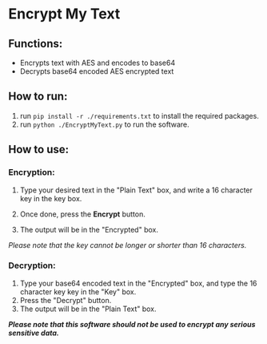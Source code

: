 # Encrypt My Text

## Functions:
* Encrypts text with AES and encodes to base64
* Decrypts base64 encoded AES encrypted text

## How to run:
1. run `pip install -r ./requirements.txt` to install the required packages.
2. run `python ./EncryptMyText.py` to run the software.

## How to use:

### Encryption:
1. Type your desired text in the "Plain Text" box, and write a 16 character key in the key box.

2. Once done, press the **Encrypt** button.

3. The output will be in the "Encrypted" box.

*Please note that the key cannot be longer or shorter than 16 characters.*

### Decryption:
1. Type your base64 encoded text in the "Encrypted" box, and type the 16 character key key in the "Key" box.
2. Press the "Decrypt" button.
3. The output will be in the "Plain Text" box.

***Please note that this software should not be used to encrypt any serious sensitive data.***
